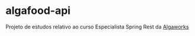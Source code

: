 # algafood-api

Projeto de estudos relativo ao curso Especialista Spring Rest da [Algaworks](https://www.algaworks.com/)
